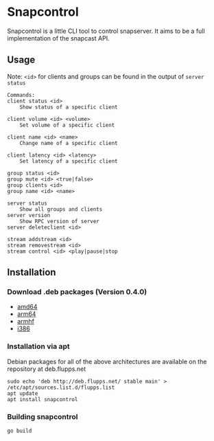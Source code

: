 # Snapcontrol

Snapcontrol is a little CLI tool to control snapserver. It aims to be a full implementation of the snapcast API.

## Usage
Note: `<id>` for clients and groups can be found in the output of `server status`
```
Commands:
client status <id>
	Show status of a specific client

client volume <id> <volume>
	Set volume of a specific client

client name <id> <name>
	Change name of a specific client

client latency <id> <latency>
	Set latency of a specific client

group status <id>
group mute <id> <true|false>
group clients <id>
group name <id> <name>

server status
	Show all groups and clients
server version
	Show RPC version of server
server deleteclient <id>

stream addstream <id>
stream removestream <id>
stream control <id> <play|pause|stop
```

## Installation
### Download .deb packages (Version 0.4.0)

* [amd64](http://deb.flupps.net/pool/main/s/snapcontrol/snapcontrol_0.4.0_amd64.deb)
* [arm64](http://deb.flupps.net/pool/main/s/snapcontrol/snapcontrol_0.4.0_arm64.deb)
* [armhf](http://deb.flupps.net/pool/main/s/snapcontrol/snapcontrol_0.4.0_armhf.deb)
* [i386](http://deb.flupps.net/pool/main/s/snapcontrol/snapcontrol_0.4.0_i386.deb)

### Installation via apt

Debian packages for all of the above architectures are available on the repository at deb.flupps.net

```
sudo echo 'deb http://deb.flupps.net/ stable main' > /etc/apt/sources.list.d/flupps.list
apt update
apt install snapcontrol
```

### Building snapcontrol
```aiignore
go build
```
